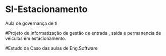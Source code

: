 # SI-Estacionamento
Aula de governança de ti

#Projeto de Informatização de gestão de entrada , saida e permanencia de veiculos em estacionamento.


#Estudo de Caso das aulas de Eng.Software

